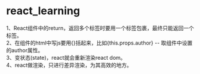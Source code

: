 # react_learning
1、React组件中的return，返回多个标签时要用一个标签包裹，最终只能返回一个标签。<br />
2、在组件的html中写js要用{}括起来，比如{this.props.author} -- 取组件中设置的author属性。<br />
3、变状态(state)，react就会重新渲染react dom。<br />
4、react做渲染，只进行差异渲染，为其高效的地方。<br />
